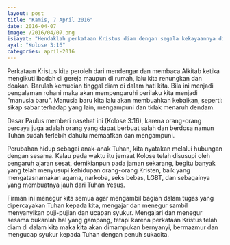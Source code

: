 ```yaml
---
layout: post
title: "Kamis, 7 April 2016"
date: 2016-04-07
image: /2016/04/07.png
isiayat: "Hendaklah perkataan Kristus diam dengan segala kekayaannya di antara kamu, sehingga kamu dengan segala hikmat mengajar dan menegur seorang akan yang lain dan sambil menyanyikan mazmur, dan puji-pujian dan nyanyian rohani, kamu mengucap syukur kepada Allah di dalam hatimu."
ayat: "Kolose 3:16"
categories: april-2016
---
```


Perkataan Kristus kita peroleh dari mendengar dan membaca Alkitab ketika mengikuti ibadah di gereja maupun di rumah, lalu kita renungkan dan doakan. Barulah kemudian tinggal diam di dalam hati kita. Bila ini menjadi pengalaman rohani maka akan mempengaruhi perilaku kita menjadi "manusia baru". Manusia baru kita lalu akan membuahkan kebaikan, seperti: sikap sabar terhadap yang lain, mengampuni dan tidak menaruh dendam.

Dasar Paulus memberi nasehat ini (Kolose 3:16), karena orang-orang percaya juga adalah orang yang dapat berbuat salah dan berdosa namun Tuhan sudah terlebih dahulu memaafkan dan mengampuni.

Perubahan hidup sebagai anak-anak Tuhan, kita nyatakan melalui hubungan dengan sesama. Kalau pada waktu itu jemaat Kolose telah disusupi oleh pengaruh ajaran sesat, demikianpun pada jaman sekarang, begitu banyak yang telah menyusupi kehidupan orang-orang Kristen, baik yang mengatasnamakan agama, narkoba, seks bebas, LGBT, dan sebagainya yang membuatnya jauh dari Tuhan Yesus.

Firman ini menegur kita semua agar mengambil bagian dalam tugas yang dipercayakan Tuhan kepada kita, mengajar dan menegur sambil menyanyikan puji-pujian dan ucapan syukur. Mengajari dan menegur sesama bukanlah hal yang gampang, tetapi karena perkataan Kristus telah diam di dalam kita maka kita akan dimampukan bernyanyi, bermazmur dan mengucap syukur kepada Tuhan dengan penuh sukacita.
